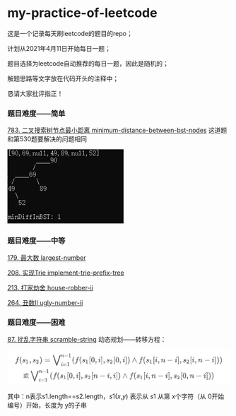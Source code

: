 # my-practice-of-leetcode

这是一个记录每天刷leetcode的题目的repo；

计划从2021年4月11日开始每日一题；

题目选择为leetcode自动推荐的每日一题，因此是随机的；

解题思路等文字放在代码开头的注释中；

恳请大家批评指正！


### 题目难度——简单

[783. 二叉搜索树节点最小距离 minimum-distance-between-bst-nodes](https://github.com/honeysuckcle/my-practice-of-leetcode/blob/main/easy/783%20%E4%BA%8C%E5%8F%89%E6%90%9C%E7%B4%A2%E6%A0%91%E8%8A%82%E7%82%B9%E6%9C%80%E5%B0%8F%E8%B7%9D%E7%A6%BB%20AC.cpp)
这道题和第530题要解决的问题相同

![783 运行截图](pic/783.jpg)


### 题目难度——中等

[179. 最大数 largest-number](https://github.com/honeysuckcle/my-practice-of-leetcode/blob/main/medium/179%20%E6%9C%80%E5%A4%A7%E6%95%B0%20AC.cpp)

[208. 实现Trie implement-trie-prefix-tree](https://github.com/honeysuckcle/my-practice-of-leetcode/blob/main/medium/208%20%E5%AE%9E%E7%8E%B0Trie%20AC.cpp)

[213. 打家劫舍 house-robber-ii](https://github.com/honeysuckcle/my-practice-of-leetcode/blob/main/medium/213%20%E6%89%93%E5%AE%B6%E5%8A%AB%E8%88%8D%E2%85%A1%20AC%200ms.cpp)

[264. 丑数Ⅱ ugly-number-ii](https://github.com/honeysuckcle/my-practice-of-leetcode/blob/main/medium/264%20%E4%B8%91%E6%95%B02%20AC.cpp)

### 题目难度——困难

[87. 扰乱字符串 scramble-string](https://github.com/honeysuckcle/my-practice-of-leetcode/blob/main/hard/87%20scramble-string.cpp)
动态规划——转移方程：

![](./pic/87.png)

其中：n表示s1.length==s2.length，*s*1(*x*,*y*) 表示从 *s*1 从第 x个字符（从 0开始编号）开始，长度为 y的子串